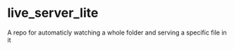 # live_server_lite
A repo for automaticly watching a whole folder and serving a specific file in it
